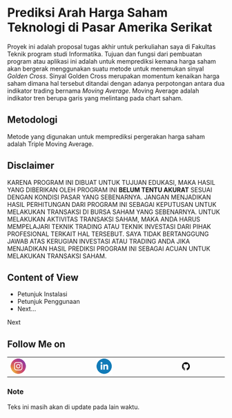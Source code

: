 # Prediksi Arah Harga Saham Teknologi di Pasar Amerika Serikat

Proyek ini adalah proposal tugas akhir untuk perkuliahan saya di Fakultas Teknik program studi Informatika. Tujuan dan fungsi dari pembuatan program atau aplikasi ini adalah untuk memprediksi kemana harga saham akan bergerak menggunakan suatu metode untuk menemukan sinyal *Golden Cross*. Sinyal Golden Cross merupakan momentum kenaikan harga saham dimana hal tersebut ditandai dengan adanya perpotongan antara dua indikator trading bernama *Moving Average*. Moving Average adalah indikator tren berupa garis yang melintang pada chart saham.

## Metodologi

Metode yang digunakan untuk memprediksi pergerakan harga saham adalah Triple Moving Average.

## Disclaimer

KARENA PROGRAM INI DIBUAT UNTUK TUJUAN EDUKASI, MAKA HASIL YANG DIBERIKAN OLEH PROGRAM INI **BELUM TENTU AKURAT** SESUAI DENGAN KONDISI PASAR YANG SEBENARNYA. JANGAN MENJADIKAN HASIL PERHITUNGAN DARI PROGRAM INI SEBAGAI KEPUTUSAN UNTUK MELAKUKAN TRANSAKSI DI BURSA SAHAM YANG SEBENARNYA. UNTUK MELAKUKAN AKTIVITAS TRANSAKSI SAHAM, MAKA ANDA HARUS MEMPELAJARI TEKNIK TRADING ATAU TEKNIK INVESTASI DARI PIHAK PROFESIONAL TERKAIT HAL TERSEBUT. SAYA TIDAK BERTANGGUNG JAWAB ATAS KERUGIAN INVESTASI ATAU TRADING ANDA JIKA MENJADIKAN HASIL PREDIKSI PROGRAM INI SEBAGAI ACUAN UNTUK MELAKUKAN TRANSAKSI SAHAM.

## Content of View

* Petunjuk Instalasi
* Petunjuk Penggunaan
* Next...

Next

## Follow Me on

<table>
    <tr>
        <td>
            <a href="https://www.instagram.com/uzumakiaji">
                <img src="static/icon/logo_sosmed_instagram.png" style="width:20%;" alt="instagram"/>
            </a>
        </td>
        <td>
            <a href="https://www.linkedin.com/in/aji-wicaksono300699">
                <img src="static/icon/logo_sosmed_linkedin.png" style="width:20%;" alt="linkedin"/>
            </a>
        </td>
        <td>
            <a href="https://www.github.com/Maulanawesome5">
                <img src="static/icon/github-logo.png" style="width:20%;" alt="github">
            </a>
        </td>
    </tr>
</table>

### Note

Teks ini masih akan di update pada lain waktu.
